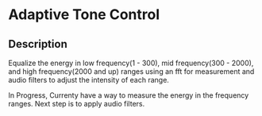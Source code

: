 # Adaptive Tone Control

## Description
Equalize the energy in low frequency(1 - 300), mid frequency(300 - 2000), and high frequency(2000 and up) ranges
using an fft for measurement and audio filters to adjust the intensity of each range.

In Progress, Currenty have a way to measure the energy in the frequency ranges. Next step is to apply audio
filters.